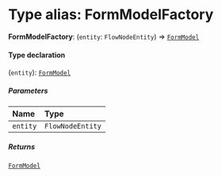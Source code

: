 # Type alias: FormModelFactory

**FormModelFactory**: (`entity`: `FlowNodeEntity`) => [`FormModel`](/auto-docs/form-core/classes/FormModel.md)

#### Type declaration

(`entity`): [`FormModel`](/auto-docs/form-core/classes/FormModel.md)

##### Parameters

| Name | Type |
| :------ | :------ |
| `entity` | `FlowNodeEntity` |

##### Returns

[`FormModel`](/auto-docs/form-core/classes/FormModel.md)
